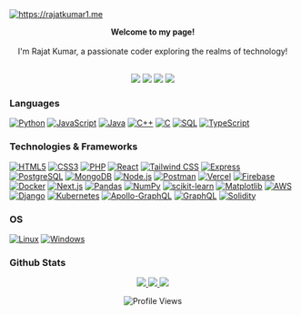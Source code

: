<a href="https://rajatkumar1.me" target="_blank">
  <img loading="lazy" src="resources/intro_banner_animation.gif" alt="https://rajatkumar1.me"/>
</a>

<p align="center">
    <b>Welcome to my page!</b><br><br>
    <span>I'm Rajat Kumar, a passionate coder exploring the realms of technology!</span>
    <br><br>
    <div align="center">

<a href="https://linkedin.com/in/yourprofile"><img src="https://img.shields.io/badge/LINKEDIN-0077B5?style=for-the-badge&logo=linkedin&logoColor=white"/></a>
<a href="https://leetcode.com/yourprofile"><img src="https://img.shields.io/badge/LEETCODE-000000?style=for-the-badge&logo=leetcode&logoColor=white"/></a>
<a href="https://www.codechef.com/users/yourprofile"><img src="https://img.shields.io/badge/CODECHEF-964B00?style=for-the-badge&logo=codechef&logoColor=white"/></a>
<a href="https://codeforces.com/profile/yourprofile"><img src="https://img.shields.io/badge/CODEFORCES-445f9d?style=for-the-badge&logo=codeforces&logoColor=white"/></a>

</div>

</p>

### Languages
[![Python](https://img.shields.io/badge/python-black?style=for-the-badge&logo=python)](https://github.com/rajatkumar1011)
[![JavaScript](https://img.shields.io/badge/javascript-black?style=for-the-badge&logo=javascript)](https://github.com/rajatkumar1011)
[![Java](https://img.shields.io/badge/java-black?style=for-the-badge&logo=openjdk)](https://github.com/rajatkumar1011)
[![C++](https://img.shields.io/badge/c++-black?style=for-the-badge&logo=cplusplus)](https://github.com/rajatkumar1011)
[![C](https://img.shields.io/badge/c-black?style=for-the-badge&logo=c)](https://github.com/rajatkumar1011)
[![SQL](https://img.shields.io/badge/sql-black?style=for-the-badge&logo=mysql)](https://github.com/rajatkumar1011)
[![TypeScript](https://img.shields.io/badge/typescript-black?style=for-the-badge&logo=typescript)](https://github.com/rajatkumar1011)

### Technologies & Frameworks
[![HTML5](https://img.shields.io/badge/html5-black?style=for-the-badge&logo=html5)](https://github.com/rajatkumar1011)
[![CSS3](https://img.shields.io/badge/css3-black?style=for-the-badge&logo=css3)](https://github.com/rajatkumar1011)
[![PHP](https://img.shields.io/badge/PHP-black?style=for-the-badge&logo=php)](https://github.com/rajatkumar1011)
[![React](https://img.shields.io/badge/React-black?style=for-the-badge&logo=react)](https://github.com/rajatkumar1011)
[![Tailwind CSS](https://img.shields.io/badge/Tailwind%20CSS-black?style=for-the-badge&logo=tailwind-css)](https://github.com/rajatkumar1011) 
[![Express](https://img.shields.io/badge/Express-black?style=for-the-badge&logo=express)](https://github.com/rajatkumar1011)
[![PostgreSQL](https://img.shields.io/badge/PostgreSQL-black?style=for-the-badge&logo=postgresql)](https://github.com/rajatkumar1011)
[![MongoDB](https://img.shields.io/badge/MongoDB-black?style=for-the-badge&logo=mongodb)](https://github.com/rajatkumar1011)
[![Node.js](https://img.shields.io/badge/Node.js-black?style=for-the-badge&logo=node.js)](https://github.com/rajatkumar1011)
[![Postman](https://img.shields.io/badge/Postman-black?style=for-the-badge&logo=postman)](https://github.com/rajatkumar1011)
[![Vercel](https://img.shields.io/badge/Vercel-black?style=for-the-badge&logo=vercel)](https://github.com/rajatkumar1011)
[![Firebase](https://img.shields.io/badge/Firebase-black?style=for-the-badge&logo=firebase)](https://github.com/rajatkumar1011) 
[![Docker](https://img.shields.io/badge/Docker-black?style=for-the-badge&logo=docker)](https://github.com/rajatkumar1011)
[![Next.js](https://img.shields.io/badge/Next.js-black?style=for-the-badge&logo=next.js)](https://github.com/rajatkumar1011)
[![Pandas](https://img.shields.io/badge/Pandas-black?style=for-the-badge&logo=pandas)](https://github.com/rajatkumar1011)
[![NumPy](https://img.shields.io/badge/NumPy-black?style=for-the-badge&logo=numpy)](https://github.com/rajatkumar1011)
[![scikit-learn](https://img.shields.io/badge/scikit--learn-black?style=for-the-badge&logo=scikit-learn)](https://github.com/rajatkumar1011)
[![Matplotlib](https://img.shields.io/badge/Matplotlib-black?style=for-the-badge&logo=chart.js)](https://github.com/rajatkumar1011)
[![AWS](https://img.shields.io/badge/AWS-black?style=for-the-badge&logo=amazon)](https://github.com/rajatkumar1011)
[![Django](https://img.shields.io/badge/Django-black?style=for-the-badge&logo=django)](https://github.com/rajatkumar1011)
[![Kubernetes](https://img.shields.io/badge/Kubernetes-black?style=for-the-badge&logo=kubernetes)](https://github.com/rajatkumar1011)
[![Apollo-GraphQL](https://img.shields.io/badge/-ApolloGraphQL-black?style=for-the-badge&logo=apollo-graphql)](https://github.com/rajatkumar1011)
[![GraphQL](https://img.shields.io/badge/-GraphQL-black?style=for-the-badge&logo=graphql&logoColor=white)](https://github.com/rajatkumar1011)
[![Solidity](https://img.shields.io/badge/Solidity-%23000000.svg?style=for-the-badge&logo=solidity&logoColor=white)](https://github.com/rajatkumar1011)

### OS
[![Linux](https://img.shields.io/badge/linux-black?style=for-the-badge&logo=Linux)](https://github.com/rajatkumar1011)
[![Windows](https://img.shields.io/badge/Windows-black?style=for-the-badge&logo=Windows)](https://github.com/rajatkumar1011)

### Github Stats
<div align="center">
  <div align="center">
  <p align="center">
    <a href="https://github.com/rajatkumar1011">
      <img src="http://github-profile-summary-cards.vercel.app/api/cards/profile-details?username=rajatkumar1011&theme=transparent" />
    </a>
    <a href="https://github.com/rajatkumar1011">
      <img src="https://github-readme-streak-stats.herokuapp.com/?user=rajatkumar1011&hide_border=true&card_width=338&theme=transparent" />
    </a>
    <a href="https://github.com/rajatkumar1011">
      <img src="http://github-profile-summary-cards.vercel.app/api/cards/stats?username=rajatkumar1011&theme=transparent" />
    </a>
  </p>
  </div>
  
  <div align="center">
      <img src="https://komarev.com/ghpvc/?username=rajatkumar1011" alt="Profile Views"/>
</div>
</div>
